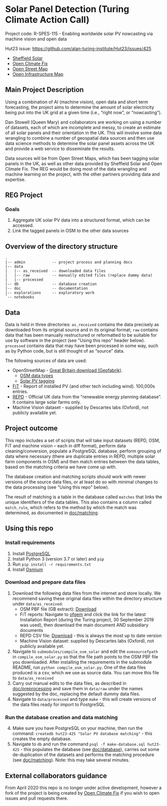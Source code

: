 # Solar Panel Detection (Turing Climate Action Call)

Project code: R-SPES-115 - Enabling worldwide solar PV nowcasting via machine vision and open data

Hut23 issue: https://github.com/alan-turing-institute/Hut23/issues/425

- [Sheffield Solar](https://www.solar.sheffield.ac.uk/)
- [Open Climate Fix](https://openclimatefix.org/)
- [Open Street Map](https://www.openstreetmap.org)
- [Open Infrastructure Map](https://openinframap.org)

## Main Project Description

Using a combination of AI (machine vision), open data and short term forecasting, the project aims to determine the amount of solar electricity being put into the UK grid at a given time (i.e., “right now”, or “nowcasting”).

Dan Stowell (Queen Mary) and collaborators are working on using a number of datasets, each of which are incomplete and messy, to create an estimate of all solar panels and their orientation in the UK. This will involve some data wrangling to combine a number of geospatial data sources and then use data science methods to determine the solar panel assets across the UK and provide a web service to disseminate the results.

Data sources will be from Open Street Maps, which has been tagging solar panels in the UK, as well as other data provided by Sheffield Solar and Open Climate Fix. The REG would be doing most of the data wrangling and machine learning on the project, with the other partners providing data and expertise.

## REG Project

### Goals

1. Aggregate UK solar PV data into a structured format, which can be accessed.
2. Link the tagged panels in OSM to the other data sources

## Overview of the directory structure

```
.
|-- admin            -- project process and planning docs
|-- data
|   |-- as_received  -- downloaded data files
|   |-- raw          -- manually edited files (replace dummy data)
|   |-- processed
|-- db               -- database creation
|-- doc              -- documentation
|-- explorations     -- exploratory work
`-- notebooks
```


## Data

Data is held in three directories: `as_received` contains the data precisely as
downloaded from its original source and in its original format; `raw` contains
data that has been manually restructured or reformatted to be suitable for use by
software in the project (see "Using this repo" header below). `processed` contains data that may have been processed in some way, such as by Python code, but is still thought of as “source” data.

The following sources of data are used:

- OpenStreetMap - [Great Britain download (Geofabrik)](https://download.geofabrik.de/europe/great-britain.html).
    - [OSM data types](https://wiki.openstreetmap.org/wiki/Elements)
    - [Solar PV tagging](https://wiki.openstreetmap.org/wiki/Tag:generator:source%3Dsolar)
- [FiT](https://www.ofgem.gov.uk/environmental-programmes/fit/contacts-guidance-and-resources/public-reports-and-data-fit/installation-reports) - Report of installed PV (and other tech including wind). 100,000s entries.
- [REPD](https://www.gov.uk/government/publications/renewable-energy-planning-database-monthly-extract) - Official UK data from the "renewable energy planning database". It contains large solar farms only.
- Machine Vision dataset - supplied by Descartes labs (Oxford), not publicly available yet.

## Project outcome

This repo includes a set of scripts that will take
input datasets (REPD, OSM, FiT and machine vision – each in diff format),
perform data cleaning/conversion, populate a PostgreSQL database, perform
grouping of data where necessary (there are duplicate entries in REPD, multiple solar farm
components in OSM) and then match entries between the data tables, based on the
matching criteria we have come up with.

The database creation and matching scripts should work with newer versions of the source data files, or at least do so with minimal changes to the data processing (see "Using this repo" below).

The result of matching is a table in the database called `matches` that links the unique identifiers of the
data tables. This also contains a column called `match_rule`, which refers to the method by which the match was determined, as documented in [doc/matching](doc/matching.md).

## Using this repo

### Install requirements

1. Install [PostgreSQL](https://www.postgresql.org/download/)
2. Install Python 3 (version 3.7 or later) and `pip`
3. Run `pip install -r requirements.txt`
4. Install [Osmium](https://osmcode.org/osmium-tool/)

### Download and prepare data files

1. Download the following data files from the internet and store locally. We recommend saving these original data files within the directory structure under `data/as_received`:
    - OSM PBF file (GB extract): [Download](https://download.geofabrik.de/europe/great-britain-latest.osm.pbf)
    - FiT reports: Navigate to [ofgem](https://www.ofgem.gov.uk/environmental-programmes/fit/contacts-guidance-and-resources/public-reports-and-data-fit/installation-reports) and click the link for the latest Installation Report (during the Turing project, 30 September 2019 was used), then download the main document AND subsidiary documents
    - REPD CSV file: [Download](https://assets.publishing.service.gov.uk/government/uploads/system/uploads/attachment_data/file/879414/renewable-energy-planning-database-march-2020.csv) - this is always the most up to date version
    - Machine Vision dataset: supplied by Descartes labs (Oxford), not publicly available yet.
2. Navigate to `submodules/compile_osm_solar` and edit the `osmsourcefpath` in `compile_osm_solar.py` so that the file path points to the OSM PBF file you downloaded. After installing the requirements in the submodule README, run `python compile_osm_solar.py`. One of the data files produced is a csv, which we use as source data. You can move this file to `data/as_received`
3. Carry out manual edits to the data files, as described in [doc/preprocessing](doc/preprocessing.md) and save them in `data/raw` under the names suggested by the doc, replacing the default dummy data files.
4. Navigate to `data/processed` and type `make` - this will create versions of the data files ready for import to PostgreSQL

### Run the database creation and data matching

4. Make sure you have PostgreSQL on your machine, then run the command: `createdb hut23-425 "Solar PV database matching"` - this creates the empty database.
5. Navigate to `db` and run the command `psql -f make-database.sql hut23-425` - this populates the database (see [doc/database](doc/database.md)), carries out some de-duplication of the datasets and performs the matching procedure (see [doc/matching](doc/matching.md)). Note: this may take several minutes.

## External collaborators guidance

From April 2020 this repo is no longer under active development, however a fork of the project is being created by [Open Climate Fix](https://github.com/openclimatefix) if you wish to open issues and pull requests there.
